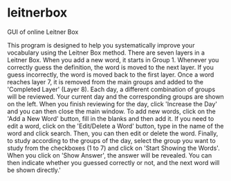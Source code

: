 # leitnerbox
GUI of online Leitner Box

This program is designed to help you systematically improve your vocabulary using the Leitner Box method. There are seven layers in a Leitner Box. When you add a new word, it starts in Group 1. Whenever you correctly guess the definition, the word is moved to the next layer. If you guess incorrectly, the word is moved back to the first layer. Once a word reaches layer 7,
it is removed from the main groups and added to the 'Completed Layer' (Layer 8). 
Each day, a different combination of groups will be reviewed. Your current day and the corresponding groups are shown on the left. When you finish reviewing for the day, click 'Increase the Day' and you can then close the main window.
To add new words, click on the \'Add a New Word\' button, fill in the blanks and then add it. If you need to edit a word, click on the \'Edit/Delete a Word\' button, type in the name of the word and click search. Then, you can then edit or delete the word.
Finally, to study according to the groups of the day, select the group you want to study from the checkboxes (1 to 7) and click on \'Start Showing the Words\'. When you click on \'Show Answer\', the answer will be revealed. 
You can then indicate whether you guessed correctly or not, and the next word will be shown directly.' 
